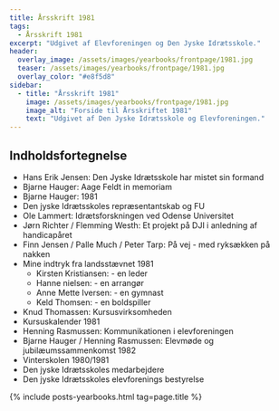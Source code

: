 ```yaml
---
title: Årsskrift 1981
tags:
  - Årsskrift 1981
excerpt: "Udgivet af Elevforeningen og Den Jyske Idrætsskole."
header:
  overlay_image: /assets/images/yearbooks/frontpage/1981.jpg
  teaser: /assets/images/yearbooks/frontpage/1981.jpg
  overlay_color: "#e8f5d8"
sidebar:
  - title: "Årsskrift 1981"
    image: /assets/images/yearbooks/frontpage/1981.jpg
    image_alt: "Forside til Årsskriftet 1981"
    text: "Udgivet af Den Jyske Idrætsskole og Elevforeningen."
---
```


## Indholdsfortegnelse

- Hans Erik Jensen: Den Jyske Idrætsskole har mistet sin formand 
- Bjarne Hauger: Aage Feldt in memoriam 
- Bjarne Hauger: 1981
- Den jyske Idrætsskoles repræsentantskab og FU
- Ole Lammert: Idrætsforskningen ved Odense Universitet 
- Jørn Richter / Flemming Westh: Et projekt på DJI i anledning af handicapåret
- Finn Jensen / Palle Much / Peter Tarp: På vej - med ryksækken på nakken
- Mine indtryk fra landsstævnet 1981
  - Kirsten Kristiansen: - en leder
  - Hanne nielsen: - en arrangør
  - Anne Mette Iversen: - en gymnast
  - Keld Thomsen: - en boldspiller
- Knud Thomassen: Kursusvirksomheden
- Kursuskalender 1981
- Henning Rasmussen: Kommunikationen i elevforeningen
- Bjarne Hauger / Henning Rasmussen: Elevmøde og jubilæumssammenkomst 1982
- Vinterskolen 1980/1981
- Den jyske Idrætsskoles medarbejdere
- Den jyske Idrætsskoles elevforenings bestyrelse

{% include posts-yearbooks.html tag=page.title %}
